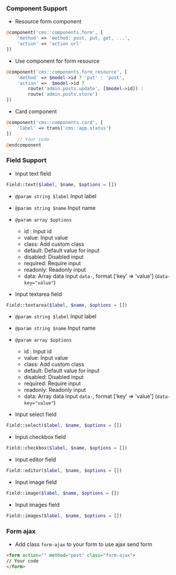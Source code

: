 ### Component Support
- Resource form component
```php
@component('cms::components.form', [
    'method' => 'method: post, put, get, ...',
    'action' => 'action url'
])
```

- Use component for form resource
```php
@component('cms::components.form_resource', [
    'method' => $model->id ? 'put' : 'post',
    'action' =>  $model->id ?
        route('admin.posts.update', [$model->id]) :
        route('admin.posts.store')
])
```

- Card component
```php
@component('cms::components.card', [
    'label' => trans('cms::app.status')
])
    // Your code
@endcomponent
```

### Field Support
- Input text field
```php
Field::text($label, $name, $options = [])
```

  - `@param string $label` Input label
  - `@param string $name` Input name
  - `@param array $options`
    - id : Input id
    - value: Input value
    - class: Add custom class
    - default: Default value for input
    - disabled: Disabled input
    - required: Require input
    - readonly: Readonly input
    - data: Array data input `data-`, format ['key' => 'value'] (`data-key="value"`)

- Input textarea field
```php
Field::textarea($label, $name, $options = [])
```

- `@param string $label` Input label
- `@param string $name` Input name
- `@param array $options`
  - id : Input id
  - value: Input value
  - class: Add custom class
  - default: Default value for input
  - disabled: Disabled input
  - required: Require input
  - readonly: Readonly input
  - data: Array data input `data-`, format ['key' => 'value'] (`data-key="value"`)

- Input select field
```php
Field::select($label, $name, $options = [])
```

- Input checkbox field
```php
Field::checkbox($label, $name, $options = [])
```

- Input editor field
```php
Field::editor($label, $name, $options = [])
```

- Input image field
```php
Field::image($label, $name, $options = [])
```

- Input images field
```php
Field::images($label, $name, $options = [])
```

### Form ajax
- Add class `form-ajax` to your form to use ajax send form
```html
<form action="" method="post" class="form-ajax">
// Your code
</form>
```

